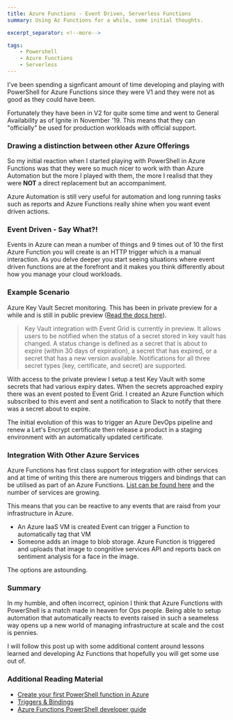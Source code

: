 ```yaml
---
title: Azure Functions - Event Driven, Serverless Functions
summary: Using Az Functions for a while, some initial thoughts.

excerpt_separator: <!--more-->

tags:
    - Powershell
    - Azure Functions
    - Serverless
---
```


I've been spending a signficant amount of time developing and playing with PowerShell for Azure Functions since they were V1 and they were not as good as they could have been.

Fortunately they have been in V2 for quite some time and went to General Availability as of Ignite in November '19. This means that they can "officially" be used for production workloads with official support.

### Drawing a distinction between other Azure Offerings

So my initial reaction when I started playing with PowerShell in Azure Functions was that they were so much nicer to work with than Azure Automation but the more I played with them, the more I realisd that they were **NOT** a direct replacement but an accompaniment.

Azure Automation is still very useful for automation and long running tasks such as reports and Azure Functions really shine when you want event driven actions.

<!--more-->

### Event Driven - Say What?!

Events in Azure can mean a number of things and 9 times out of 10 the first Azure Function you will create is an HTTP trigger which is a manual interaction. As you delve deeper you start seeing situations where event driven functions are at the forefront and it makes you think differently about how you manage your cloud workloads.

### Example Scenario

Azure Key Vault Secret monitoring. This has been in private preview for a while and is still in public preview ([Read the docs here](https://docs.microsoft.com/en-us/azure/key-vault/event-grid-overview)).

> Key Vault integration with Event Grid is currently in preview. It allows users to be notified when the status of a secret stored in key vault has changed. A status change is defined as a secret that is about to expire (within 30 days of expiration), a secret that has expired, or a secret that has a new version available. Notifications for all three secret types (key, certificate, and secret) are supported.

With access to the private preview I setup a test Key Vault with some secrets that had various expiry dates. When the secrets approached expiry there was an event posted to Event Grid. I created an Azure Function which subscribed to this event and sent a notification to Slack to notify that there was a secret about to expire.

The initial evolution of this was to trigger an Azure DevOps pipeline and renew a Let's Encrypt certificate then release a product in a staging environment with an automatically updated certificate.

### Integration With Other Azure Services

Azure Functions has first class support for integration with other services and at time of writing this there are numerous triggers and bindings that can be utilised as part of an Azure Functions. [List can be found here](https://docs.microsoft.com/en-us/azure/azure-functions/functions-triggers-bindings#supported-bindings) and the number of services are growing.

This means that you can be reactive to any events that are raisd from your infrastructure in Azure.

- An Azure IaaS VM is created Event can trigger a Function to automatically tag that VM
- Someone adds an image to blob storage. Azure Function is triggered and uploads that image to congnitive services API and reports back on sentiment analysis for a face in the image.

The options are astounding.

### Summary

In my humble, and often incorrect, opinion I think that Azure Functions with PowerShell is a match made in heaven for Ops people. Being able to setup automation that automatically reacts to events raised in such a seameless way opens up a new world of managing infrastructure at scale and the cost is pennies.

I will follow this post up with some additional content around lessons learned and developing Az Functions that hopefully you will get some use out of.

### Additional Reading Material

- [Create your first PowerShell function in Azure](https://docs.microsoft.com/en-us/azure/azure-functions/functions-create-first-function-powershell)
- [Triggers & Bindings](https://docs.microsoft.com/en-us/azure/azure-functions/functions-triggers-bindings)
- [Azure Functions PowerShell developer guide](https://docs.microsoft.com/en-us/azure/azure-functions/functions-reference-powershell)
